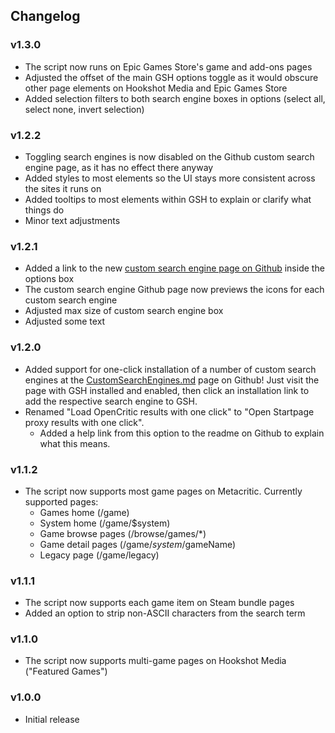 ## Changelog
### v1.3.0
- The script now runs on Epic Games Store's game and add-ons pages
- Adjusted the offset of the main GSH options toggle as it would obscure other page elements on Hookshot Media and Epic Games Store
- Added selection filters to both search engine boxes in options (select all, select none, invert selection)

### v1.2.2
- Toggling search engines is now disabled on the Github custom search engine page, as it has no effect there anyway
- Added styles to most elements so the UI stays more consistent across the sites it runs on
- Added tooltips to most elements within GSH to explain or clarify what things do
- Minor text adjustments

### v1.2.1
- Added a link to the new [custom search engine page on Github](https://github.com/xdpirate/GameSearchHelper/blob/main/CustomSearchEngines.md) inside the options box
- The custom search engine Github page now previews the icons for each custom search engine
- Adjusted max size of custom search engine box
- Adjusted some text

### v1.2.0
- Added support for one-click installation of a number of custom search engines at the [CustomSearchEngines.md](https://github.com/xdpirate/GameSearchHelper/blob/main/CustomSearchEngines.md) page on Github! Just visit the page with GSH installed and enabled, then click an installation link to add the respective search engine to GSH.
- Renamed "Load OpenCritic results with one click" to "Open Startpage proxy results with one click".
  - Added a help link from this option to the readme on Github to explain what this means.

### v1.1.2
- The script now supports most game pages on Metacritic. Currently supported pages:
  - Games home (/game)
  - System home (/game/$system)
  - Game browse pages (/browse/games/*)
  - Game detail pages (/game/$system/$gameName)
  - Legacy page (/game/legacy)

### v1.1.1
- The script now supports each game item on Steam bundle pages
- Added an option to strip non-ASCII characters from the search term

### v1.1.0
- The script now supports multi-game pages on Hookshot Media ("Featured Games")

### v1.0.0
- Initial release
